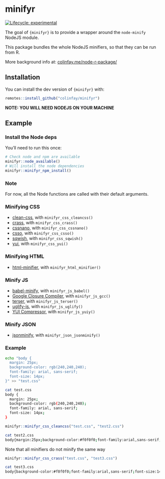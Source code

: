 
<!-- README.md is generated from README.Rmd. Please edit that file -->

# minifyr

<!-- badges: start -->

[![Lifecycle:
experimental](https://img.shields.io/badge/lifecycle-experimental-orange.svg)](https://www.tidyverse.org/lifecycle/#experimental)
<!-- badges: end -->

The goal of `{minifyr}` is to provide a wrapper around the `node-minify`
NodeJS module.

This package bundles the whole NodeJS minifiers, so that they can be run
from R.

More background info at:
[colinfay.me/node-r-package/](https://colinfay.me/node-r-package/)

## Installation

You can install the dev version of `{minifyr}` with:

``` r
remotes::install_github("colinfay/minifyr")
```

**NOTE: YOU WILL NEED NODEJS ON YOUR MACHINE**

## Example

### Install the Node deps

You’ll need to run this once:

``` r
# Check node and npm are available
minifyr::node_available()
# Will install the node dependencies
minifyr::minifyr_npm_install()
```

### Note

For now, all the Node functions are called with their default arguments.

### Minifying CSS

  - [clean-css](https://github.com/jakubpawlowicz/clean-css), with
    `minifyr_css_cleancss()`
  - [crass](https://github.com/mattbasta/crass), with
    `minifyr_css_crass()`
  - [cssnano](https://github.com/cssnano/cssnano), with
    `minifyr_css_cssnano()`
  - [csso](https://github.com/css/csso), with `minifyr_css_csso()`
  - [sqwish](https://github.com/ded/sqwish), with `minifyr_css_sqwish()`
  - [yui](http://yui.github.io/yuicompressor/), with `minifyr_css_yui()`

### Minifying HTML

  - [html-minifier](https://github.com/kangax/html-minifier), with
    `minifyr_html_minifier()`

### Minify JS

  - [babel-minify](https://github.com/babel/minify), with
    `minifyr_js_babel()`
  - [Google Closure
    Compiler](https://developers.google.com/closure/compiler/), with
    `minifyr_js_gcc()`
  - [terser](https://github.com/terser-js/terser), with
    `minifyr_js_terser()`
  - [uglify-js](https://github.com/mishoo/UglifyJS2), with
    `minifyr_js_uglify()`
  - [YUI Compressor](http://yui.github.io/yuicompressor/), with
    `minifyr_js_yuiy()`

### Minify JSON

  - [jsonminify](https://github.com/babel/minify), with
    `minifyr_json_jsonminify()`

### Example

``` bash
echo "body {
  margin: 25px;
  background-color: rgb(240,240,240);
  font-family: arial, sans-serif;
  font-size: 14px;
}" >> "test.css"
```

``` bash
cat test.css
body {
  margin: 25px;
  background-color: rgb(240,240,240);
  font-family: arial, sans-serif;
  font-size: 14px;
}
```

``` r
minifyr::minifyr_css_cleancss("test.css", "test2.css")
```

``` bash
cat test2.css
body{margin:25px;background-color:#f0f0f0;font-family:arial,sans-serif;font-size:14px}
```

Note that all minifiers do not minify the same way

``` r
minifyr::minifyr_css_crass("test.css", "test3.css")
```

``` bash
cat test3.css
body{background-color:#f0f0f0;font-family:arial,sans-serif;font-size:14px;margin:25px}
```
